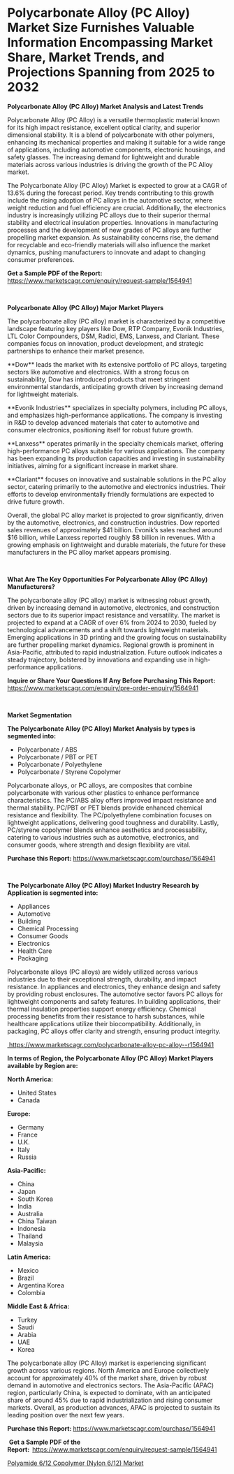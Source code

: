 <p><h1>Polycarbonate Alloy (PC Alloy) Market Size Furnishes Valuable Information Encompassing Market Share, Market Trends, and Projections Spanning from 2025 to 2032</h1></p><p><strong>Polycarbonate Alloy (PC Alloy) Market Analysis and Latest Trends</strong></p>
<p><p>Polycarbonate Alloy (PC Alloy) is a versatile thermoplastic material known for its high impact resistance, excellent optical clarity, and superior dimensional stability. It is a blend of polycarbonate with other polymers, enhancing its mechanical properties and making it suitable for a wide range of applications, including automotive components, electronic housings, and safety glasses. The increasing demand for lightweight and durable materials across various industries is driving the growth of the PC Alloy market.</p><p>The Polycarbonate Alloy (PC Alloy) Market is expected to grow at a CAGR of 13.6% during the forecast period. Key trends contributing to this growth include the rising adoption of PC alloys in the automotive sector, where weight reduction and fuel efficiency are crucial. Additionally, the electronics industry is increasingly utilizing PC alloys due to their superior thermal stability and electrical insulation properties. Innovations in manufacturing processes and the development of new grades of PC alloys are further propelling market expansion. As sustainability concerns rise, the demand for recyclable and eco-friendly materials will also influence the market dynamics, pushing manufacturers to innovate and adapt to changing consumer preferences.</p></p>
<p><strong>Get a Sample PDF of the Report:&nbsp;</strong> <a href="https://www.marketscagr.com/enquiry/request-sample/1564941?utm_campaign=2014&utm_medium=2&utm_source=Github&utm_content=ia&utm_term=01022025&utm_id=polycarbonate-alloy-pc-alloy">https://www.marketscagr.com/enquiry/request-sample/1564941</a></p>
<p>&nbsp;</p>
<p><strong>Polycarbonate Alloy (PC Alloy) Major Market Players</strong></p>
<p><p>The polycarbonate alloy (PC alloy) market is characterized by a competitive landscape featuring key players like Dow, RTP Company, Evonik Industries, LTL Color Compounders, DSM, Radici, EMS, Lanxess, and Clariant. These companies focus on innovation, product development, and strategic partnerships to enhance their market presence.</p><p>**Dow** leads the market with its extensive portfolio of PC alloys, targeting sectors like automotive and electronics. With a strong focus on sustainability, Dow has introduced products that meet stringent environmental standards, anticipating growth driven by increasing demand for lightweight materials.</p><p>**Evonik Industries** specializes in specialty polymers, including PC alloys, and emphasizes high-performance applications. The company is investing in R&D to develop advanced materials that cater to automotive and consumer electronics, positioning itself for robust future growth.</p><p>**Lanxess** operates primarily in the specialty chemicals market, offering high-performance PC alloys suitable for various applications. The company has been expanding its production capacities and investing in sustainability initiatives, aiming for a significant increase in market share.</p><p>**Clariant** focuses on innovative and sustainable solutions in the PC alloy sector, catering primarily to the automotive and electronics industries. Their efforts to develop environmentally friendly formulations are expected to drive future growth.</p><p>Overall, the global PC alloy market is projected to grow significantly, driven by the automotive, electronics, and construction industries. Dow reported sales revenues of approximately $41 billion. Evonik’s sales reached around $16 billion, while Lanxess reported roughly $8 billion in revenues. With a growing emphasis on lightweight and durable materials, the future for these manufacturers in the PC alloy market appears promising.</p></p>
<p>&nbsp;</p>
<p><strong>What Are The Key Opportunities For Polycarbonate Alloy (PC Alloy) Manufacturers?</strong></p>
<p><p>The polycarbonate alloy (PC alloy) market is witnessing robust growth, driven by increasing demand in automotive, electronics, and construction sectors due to its superior impact resistance and versatility. The market is projected to expand at a CAGR of over 6% from 2024 to 2030, fueled by technological advancements and a shift towards lightweight materials. Emerging applications in 3D printing and the growing focus on sustainability are further propelling market dynamics. Regional growth is prominent in Asia-Pacific, attributed to rapid industrialization. Future outlook indicates a steady trajectory, bolstered by innovations and expanding use in high-performance applications.</p></p>
<p><strong>Inquire or Share Your Questions If Any Before Purchasing This Report:</strong> <a href="https://www.marketscagr.com/enquiry/pre-order-enquiry/1564941?utm_campaign=2014&utm_medium=2&utm_source=Github&utm_content=ia&utm_term=01022025&utm_id=polycarbonate-alloy-pc-alloy">https://www.marketscagr.com/enquiry/pre-order-enquiry/1564941</a></p>
<p>&nbsp;</p>
<p><strong>Market Segmentation</strong></p>
<p><strong>The Polycarbonate Alloy (PC Alloy) Market Analysis by types is segmented into:</strong></p>
<p><ul><li>Polycarbonate / ABS</li><li>Polycarbonate / PBT or PET</li><li>Polycarbonate / Polyethylene</li><li>Polycarbonate / Styrene Copolymer</li></ul></p>
<p><p>Polycarbonate alloys, or PC alloys, are composites that combine polycarbonate with various other plastics to enhance performance characteristics. The PC/ABS alloy offers improved impact resistance and thermal stability. PC/PBT or PET blends provide enhanced chemical resistance and flexibility. The PC/polyethylene combination focuses on lightweight applications, delivering good toughness and durability. Lastly, PC/styrene copolymer blends enhance aesthetics and processability, catering to various industries such as automotive, electronics, and consumer goods, where strength and design flexibility are vital.</p></p>
<p><strong>Purchase this Report:&nbsp;</strong><a href="https://www.marketscagr.com/purchase/1564941?utm_campaign=2014&utm_medium=2&utm_source=Github&utm_content=ia&utm_term=01022025&utm_id=polycarbonate-alloy-pc-alloy">https://www.marketscagr.com/purchase/1564941</a></p>
<p>&nbsp;</p>
<p><strong>The Polycarbonate Alloy (PC Alloy) Market Industry Research by Application is segmented into:</strong></p>
<p><ul><li>Appliances</li><li>Automotive</li><li>Building</li><li>Chemical Processing</li><li>Consumer Goods</li><li>Electronics</li><li>Health Care</li><li>Packaging</li></ul></p>
<p><p>Polycarbonate alloys (PC alloys) are widely utilized across various industries due to their exceptional strength, durability, and impact resistance. In appliances and electronics, they enhance design and safety by providing robust enclosures. The automotive sector favors PC alloys for lightweight components and safety features. In building applications, their thermal insulation properties support energy efficiency. Chemical processing benefits from their resistance to harsh substances, while healthcare applications utilize their biocompatibility. Additionally, in packaging, PC alloys offer clarity and strength, ensuring product integrity.</p></p>
<p><a href="https://www.marketscagr.com/polycarbonate-alloy-pc-alloy--r1564941?utm_campaign=2014&utm_medium=2&utm_source=Github&utm_content=ia&utm_term=01022025&utm_id=polycarbonate-alloy-pc-alloy">&nbsp;https://www.marketscagr.com/polycarbonate-alloy-pc-alloy--r1564941</a></p>
<p><strong>In terms of Region, the Polycarbonate Alloy (PC Alloy) Market Players available by Region are:</strong></p>
<p>
    <p> <strong> North America: </strong>
        <ul>
            <li>United States</li>
            <li>Canada</li>
        </ul>
        </p> 
    <p> <strong> Europe: </strong>
        <ul>
            <li>Germany</li>
            <li>France</li>
            <li>U.K.</li>
            <li>Italy</li>
            <li>Russia</li>
        </ul>
        </p> 
    <p> <strong> Asia-Pacific: </strong>
        <ul>
            <li>China</li>
            <li>Japan</li>
            <li>South Korea</li>
            <li>India</li>
            <li>Australia</li>
            <li>China Taiwan</li>
            <li>Indonesia</li>
            <li>Thailand</li>
            <li>Malaysia</li>
        </ul>
        </p> 
    <p> <strong> Latin America: </strong>
        <ul>
            <li>Mexico</li>
            <li>Brazil</li>
            <li>Argentina Korea</li>
            <li>Colombia</li>
        </ul>
        </p> 
    <p> <strong> Middle East & Africa: </strong>
        <ul>
            <li>Turkey</li>
            <li>Saudi</li>
            <li>Arabia</li>
            <li>UAE</li>
            <li>Korea</li>
        </ul>
    </p>
    </p>
<p><p>The polycarbonate alloy (PC Alloy) market is experiencing significant growth across various regions. North America and Europe collectively account for approximately 40% of the market share, driven by robust demand in automotive and electronics sectors. The Asia-Pacific (APAC) region, particularly China, is expected to dominate, with an anticipated share of around 45% due to rapid industrialization and rising consumer markets. Overall, as production advances, APAC is projected to sustain its leading position over the next few years.</p></p>
<p><strong>Purchase this Report: </strong><a href="https://www.marketscagr.com/purchase/1564941?utm_campaign=2014&utm_medium=2&utm_source=Github&utm_content=ia&utm_term=01022025&utm_id=polycarbonate-alloy-pc-alloy">https://www.marketscagr.com/purchase/1564941</a></p>
<p>&nbsp;<strong>Get a Sample PDF of the Report:&nbsp;&nbsp;</strong><a href="https://www.marketscagr.com/enquiry/request-sample/1564941?utm_campaign=2014&utm_medium=2&utm_source=Github&utm_content=ia&utm_term=01022025&utm_id=polycarbonate-alloy-pc-alloy">https://www.marketscagr.com/enquiry/request-sample/1564941</a></p>
<p><strong></strong></p>
<p><p><a href="https://github.com/JosephineMcguire65/Market-Research-Report-List-1/blob/main/polyamide-612-copolymer-nylon-612-market.md?utm_campaign=2014&utm_medium=2&utm_source=Github&utm_content=ia&utm_term=01022025&utm_id=polycarbonate-alloy-pc-alloy">Polyamide 6/12 Copolymer (Nylon 6/12) Market</a></p></p>